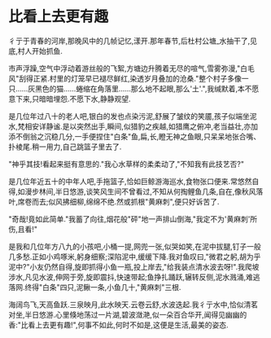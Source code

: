 # 比看上去更有趣

彳亍于青春的河岸,那晚风中的几帧记忆,漾开.那年春节,后杜村公塘_水抽干了,见底,村人开始抓鱼.

市声浮躁,空气中浮动着游丝般的飞絮,方塘边升腾着无尽的喧气,雪雾弥漫,"白毛风"刮得正紧.村里的灯笼早已褪尽鲜红,染透岁月叠加的沧桑."整个村子多像一只……灰黑色的猫……蜷缩在角落里……那么地不起眼,那么'土'.",我缄默着,本不愿意下来,只暗暗埋怨.不愿下水,静静观望.

是几位年过八十的老人吧,银白的发也点染污泥,舒展了皱纹的笑靥,孩子似端坐泥水,梵相安详静谧.是以突然出手,瞬间,似猎豹之疾越,如猎鹰之俯冲,老当益壮,亦加添不倒翁之沉稳几分,一手便捏住"白条"鱼,扁,长,瞪无神之鱼眼,只呆呆地张合嘴、扑棱尾.稍一用力,自己跳篮子里去了.

"神乎其技!看起来挺有意思的."我心水草样的柔柔动了,"不知我有此技艺否?"

是几位年近五十的中年人吧,手拖篮子,恰如巨鲸游海巡水,食物张口便来.常悠然自得,如漫步林间,半日悠游,谈笑风生间不曾看过,不知从何掏鲤鱼几条,自在,像秋风落叶,席卷而去;似风拂细柳,绵绵不绝.然或抓根"黄麻刺",便只好诉苦了.

"奇哉!竟如此简单."我蓄了向往,烟花般"砰"地一声排山倒海,"我定不为'黄麻刺'所伤,且看!"

是我和几位年方八九的小孩吧,小桶一提,网兜一张,似哭如笑,在泥中拔腿,钉子一般几多愁.正如小鸡啄米,躬身细察;深陷泥中,缓缓下降.我对鱼叹曰,"微君之躬,胡为乎泥中?"小友仍然自得,旋即抓得小鱼一瓶,投上岸去,"给我装点清水波去呀!".我爬坡涉水,凡见水波,伸网于旁,旋即震抖,快速带起;鱼挣扎踊跃,辗转反侧,泥水溅涌,难逃落网.终得"白条"四只,泥鳅一条,小鱼几十,"黄麻刺"三根.

海阔鸟飞,天高鱼跃.三泉映月,此水映天.云卷云舒,水波迭起.我彳亍水中,恰似清茗对坐,半日悠游.心里倏地荡过一片湖,碧波潋滟,似一朵百合华开,闻得见幽幽的香:"比看上去更有趣!",何事不如此,何时不如是,这便是生活,最美的姿态.
